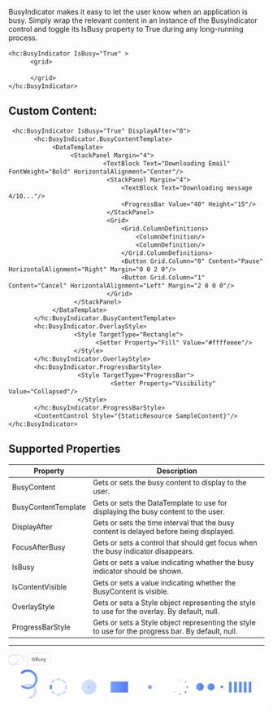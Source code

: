 BusyIndicator makes it easy to let the user know when an application is busy. Simply wrap the relevant content in an instance of the BusyIndicator control and toggle its IsBusy property to True during any long-running process.

```
<hc:BusyIndicator IsBusy="True" >
      <grid>

      </grid>
</hc:BusyIndicator>
```

## Custom Content:
```
 <hc:BusyIndicator IsBusy="True" DisplayAfter="0">
       <hc:BusyIndicator.BusyContentTemplate>
            <DataTemplate>
                 <StackPanel Margin="4">
                          <TextBlock Text="Downloading Email" FontWeight="Bold" HorizontalAlignment="Center"/>
                           <StackPanel Margin="4">
                               <TextBlock Text="Downloading message 4/10..."/>
                               <ProgressBar Value="40" Height="15"/>
                           </StackPanel>
                           <Grid>
                               <Grid.ColumnDefinitions>
                                   <ColumnDefinition/>
                                   <ColumnDefinition/>
                               </Grid.ColumnDefinitions>
                               <Button Grid.Column="0" Content="Pause" HorizontalAlignment="Right" Margin="0 0 2 0"/>
                               <Button Grid.Column="1" Content="Cancel" HorizontalAlignment="Left" Margin="2 0 0 0"/>
                           </Grid>
                  </StackPanel>
            </DataTemplate>
       </hc:BusyIndicator.BusyContentTemplate>
       <hc:BusyIndicator.OverlayStyle>
                  <Style TargetType="Rectangle">
                        <Setter Property="Fill" Value="#ffffeeee"/>
                  </Style>
       </hc:BusyIndicator.OverlayStyle>
       <hc:BusyIndicator.ProgressBarStyle>
                   <Style TargetType="ProgressBar">
                            <Setter Property="Visibility" Value="Collapsed"/>
                   </Style>
       </hc:BusyIndicator.ProgressBarStyle>
       <ContentControl Style="{StaticResource SampleContent}"/>
</hc:BusyIndicator>
```

## Supported Properties
|Property|Description|
| --- | ---|
|BusyContent	|Gets or sets the busy content to display to the user.|
|BusyContentTemplate|	Gets or sets the DataTemplate to use for displaying the busy content to the user.|
|DisplayAfter	|Gets or sets the time interval that the busy content is delayed before being displayed.|
|FocusAfterBusy	|Gets or sets a control that should get focus when the busy indicator disappears.|
|IsBusy	|Gets or sets a value indicating whether the busy indicator should be shown.|
|IsContentVisible|	Gets or sets a value indicating whether the BusyContent is visible.|
|OverlayStyle	|Gets or sets a Style object representing the style to use for the overlay. By default, null.|
|ProgressBarStyle|	Gets or sets a Style object representing the style to use for the progress bar. By default, null.|


***

![BusyIndicator](https://github.com/ghost1372/HandyControls/blob/develop/Resources/Indicator.gif)
